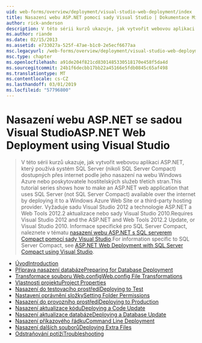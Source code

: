 ```yaml
---
uid: web-forms/overview/deployment/visual-studio-web-deployment/index
title: Nasazení webu ASP.NET pomocí sady Visual Studio | Dokumentace Microsoftu
author: rick-anderson
description: V této sérii kurzů ukazuje, jak vytvořit webovou aplikaci ASP.NET, který používá systém SQL Server (nikoli SQL Server Compact) dostupných přes internet nasazením t...
ms.author: riande
ms.date: 02/15/2013
ms.assetid: e733027a-525f-47ae-b1c0-2e5ecf6677aa
msc.legacyurl: /web-forms/overview/deployment/visual-studio-web-deployment
msc.type: chapter
ms.openlocfilehash: a91de204f821cd8301485330518170e458f5da4d
ms.sourcegitcommit: 24b1f6decbb17bb22a45166e5fdb0845c65af498
ms.translationtype: MT
ms.contentlocale: cs-CZ
ms.lasthandoff: 03/01/2019
ms.locfileid: "57796800"
---
```

<a name="aspnet-web-deployment-using-visual-studio"></a><span data-ttu-id="871f0-103">Nasazení webu ASP.NET se sadou Visual Studio</span><span class="sxs-lookup"><span data-stu-id="871f0-103">ASP.NET Web Deployment using Visual Studio</span></span>
====================
> <span data-ttu-id="871f0-104">V této sérii kurzů ukazuje, jak vytvořit webovou aplikaci ASP.NET, který používá systém SQL Server (nikoli SQL Server Compact) dostupných přes internet podle jeho nasazení na webu Windows Azure nebo poskytovatele hostitelských služeb třetích stran.</span><span class="sxs-lookup"><span data-stu-id="871f0-104">This tutorial series shows how to make an ASP.NET web application that uses SQL Server (not SQL Server Compact) available over the internet by deploying it to a Windows Azure Web Site or a third-party hosting provider.</span></span> <span data-ttu-id="871f0-105">Vyžaduje sadu Visual Studio 2012 a technologie ASP.NET a Web Tools 2012.2 aktualizace nebo sady Visual Studio 2010.</span><span class="sxs-lookup"><span data-stu-id="871f0-105">Requires Visual Studio 2012 and the ASP.NET and Web Tools 2012.2 Update, or Visual Studio 2010.</span></span> <span data-ttu-id="871f0-106">Informace specifické pro SQL Server Compact, naleznete v tématu [nasazení webu ASP.NET s SQL serverem Compact pomocí sady Visual Studio](../../older-versions-getting-started/deployment-to-a-hosting-provider/deployment-to-a-hosting-provider-introduction-1-of-12.md).</span><span class="sxs-lookup"><span data-stu-id="871f0-106">For information specific to SQL Server Compact, see [ASP.NET Web Deployment with SQL Server Compact using Visual Studio](../../older-versions-getting-started/deployment-to-a-hosting-provider/deployment-to-a-hosting-provider-introduction-1-of-12.md).</span></span>


- [<span data-ttu-id="871f0-107">Úvod</span><span class="sxs-lookup"><span data-stu-id="871f0-107">Introduction</span></span>](introduction.md)
- [<span data-ttu-id="871f0-108">Příprava nasazení databáze</span><span class="sxs-lookup"><span data-stu-id="871f0-108">Preparing for Database Deployment</span></span>](preparing-databases.md)
- [<span data-ttu-id="871f0-109">Transformace souboru Web.config</span><span class="sxs-lookup"><span data-stu-id="871f0-109">Web.config File Transformations</span></span>](web-config-transformations.md)
- [<span data-ttu-id="871f0-110">Vlastnosti projektu</span><span class="sxs-lookup"><span data-stu-id="871f0-110">Project Properties</span></span>](project-properties.md)
- [<span data-ttu-id="871f0-111">Nasazení do testovacího prostředí</span><span class="sxs-lookup"><span data-stu-id="871f0-111">Deploying to Test</span></span>](deploying-to-iis.md)
- [<span data-ttu-id="871f0-112">Nastavení oprávnění složky</span><span class="sxs-lookup"><span data-stu-id="871f0-112">Setting Folder Permissions</span></span>](setting-folder-permissions.md)
- [<span data-ttu-id="871f0-113">Nasazení do provozního prostředí</span><span class="sxs-lookup"><span data-stu-id="871f0-113">Deploying to Production</span></span>](deploying-to-production.md)
- [<span data-ttu-id="871f0-114">Nasazení aktualizace kódu</span><span class="sxs-lookup"><span data-stu-id="871f0-114">Deploying a Code Update</span></span>](deploying-a-code-update.md)
- [<span data-ttu-id="871f0-115">Nasazení aktualizace databáze</span><span class="sxs-lookup"><span data-stu-id="871f0-115">Deploying a Database Update</span></span>](deploying-a-database-update.md)
- [<span data-ttu-id="871f0-116">Nasazení příkazového řádku</span><span class="sxs-lookup"><span data-stu-id="871f0-116">Command Line Deployment</span></span>](command-line-deployment.md)
- [<span data-ttu-id="871f0-117">Nasazení dalších souborů</span><span class="sxs-lookup"><span data-stu-id="871f0-117">Deploying Extra Files</span></span>](deploying-extra-files.md)
- [<span data-ttu-id="871f0-118">Odstraňování potíží</span><span class="sxs-lookup"><span data-stu-id="871f0-118">Troubleshooting</span></span>](troubleshooting.md)
